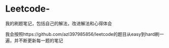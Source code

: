 # Leetcode-
我的刷题笔记，包括自己的解法，改进解法和心得体会

我会按照https://github.com/azl397985856/leetcode的题目从easy到hard刷一遍，并不断更新每一题的笔记
